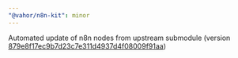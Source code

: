 ```yaml
---
"@vahor/n8n-kit": minor
---
```


Automated update of n8n nodes from upstream submodule (version [879e8f17ec9b7d23c7e311d4937d4f08009f91aa](https://github.com/n8n-io/n8n/tree/879e8f17ec9b7d23c7e311d4937d4f08009f91aa))

